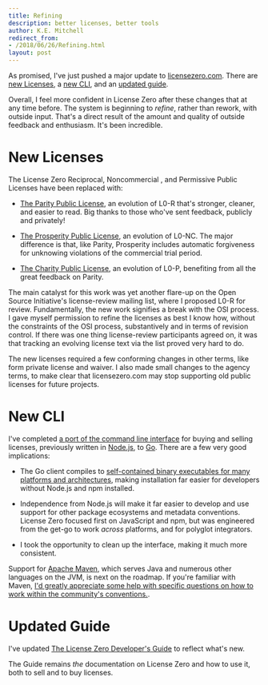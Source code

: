 ```yaml
---
title: Refining
description: better licenses, better tools
author: K.E. Mitchell
redirect_from:
- /2018/06/26/Refining.html
layout: post
---
```


As promised, I've just pushed a major update to [licensezero.com](https://licensezero.com).  There are [new Licenses](#licenses), a [new CLI](#cli), and an [updated guide](#guide).

Overall, I feel more confident in License Zero after these changes that at any time before.  The system is beginning to _refine_, rather than rework, with outside input.  That's a direct result of the amount and quality of outside feedback and enthusiasm.  It's been incredible.

# <a id="licenses"></a>New Licenses

The License Zero Reciprocal, Noncommercial , and Permissive Public Licenses have been replaced with:

- [The Parity Public License](https://github.com/licensezero/parity-public-license), an evolution of L0-R that's stronger, cleaner, and easier to read.  Big thanks to those who've sent feedback, publicly and privately!

- [The Prosperity Public License](https://github.com/licensezero/prosperity-public-license), an evolution of L0-NC.  The major difference is that, like Parity, Prosperity includes automatic forgiveness for unknowing violations of the commercial trial period.

- [The Charity Public License](https://github.com/licensezero/charity-public-license), an evolution of L0-P, benefiting from all the great feedback on Parity.

The main catalyst for this work was yet another flare-up on the Open Source Initiative's license-review mailing list, where I proposed L0-R for review.  Fundamentally, the new work signifies a break with the OSI process.  I gave myself permission to refine the licenses as best I know how, without the constraints of the OSI process, substantively and in terms of revision control.  If there was one thing license-review participants agreed on, it was that tracking an evolving license text via the list proved very hard to do.

The new licenses required a few conforming changes in other terms, like form private license and waiver.  I also made small changes to the agency terms, to make clear that licensezero.com may stop supporting old public licenses for future projects.

# <a id="cli"></a>New CLI

I've completed [a port of the command line interface](https://github.com/licensezero/cli) for buying and selling licenses, previously written in [Node.js](https://nodejs.org), to [Go](https://golang.org).  There are a few very good implications:

- The Go client compiles to [self-contained binary executables for many platforms and architectures](https://github.com/licensezero/cli/releases), making installation far easier for developers without Node.js and npm installed.

- Independence from Node.js will make it far easier to develop and use support for other package ecosystems and metadata conventions.  License Zero focused first on JavaScript and npm, but was engineered from the get-go to work _across_ platforms, and for polyglot integrators.

- I took the opportunity to clean up the interface, making it much more consistent.

Support for [Apache Maven](https://maven.apache.org), which serves Java and numerous other languages on the JVM, is next on the roadmap.  If you're familiar with Maven, [I'd greatly appreciate some help with specific questions on how to work within the community's conventions.](https://github.com/licensezero/cli/issues/1).

# <a id="guide"></a>Updated Guide

I've updated [The License Zero Developer's Guide](https://guide.licensezero.com) to reflect what's new.

The Guide remains _the_ documentation on License Zero and how to use it, both to sell and to buy licenses.
